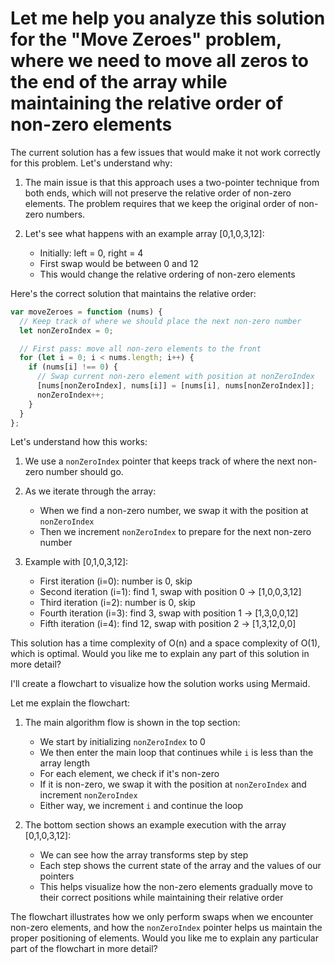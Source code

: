 # Let me help you analyze this solution for the "Move Zeroes" problem, where we need to move all zeros to the end of the array while maintaining the relative order of non-zero elements

The current solution has a few issues that would make it not work correctly for this problem. Let's understand why:

1. The main issue is that this approach uses a two-pointer technique from both ends, which will not preserve the relative order of non-zero elements. The problem requires that we keep the original order of non-zero numbers.

2. Let's see what happens with an example array [0,1,0,3,12]:
   - Initially: left = 0, right = 4
   - First swap would be between 0 and 12
   - This would change the relative ordering of non-zero elements

Here's the correct solution that maintains the relative order:

```javascript
var moveZeroes = function (nums) {
  // Keep track of where we should place the next non-zero number
  let nonZeroIndex = 0;

  // First pass: move all non-zero elements to the front
  for (let i = 0; i < nums.length; i++) {
    if (nums[i] !== 0) {
      // Swap current non-zero element with position at nonZeroIndex
      [nums[nonZeroIndex], nums[i]] = [nums[i], nums[nonZeroIndex]];
      nonZeroIndex++;
    }
  }
};
```

Let's understand how this works:

1. We use a `nonZeroIndex` pointer that keeps track of where the next non-zero number should go.

2. As we iterate through the array:

   - When we find a non-zero number, we swap it with the position at `nonZeroIndex`
   - Then we increment `nonZeroIndex` to prepare for the next non-zero number

3. Example with [0,1,0,3,12]:
   - First iteration (i=0): number is 0, skip
   - Second iteration (i=1): find 1, swap with position 0 → [1,0,0,3,12]
   - Third iteration (i=2): number is 0, skip
   - Fourth iteration (i=3): find 3, swap with position 1 → [1,3,0,0,12]
   - Fifth iteration (i=4): find 12, swap with position 2 → [1,3,12,0,0]

This solution has a time complexity of O(n) and a space complexity of O(1), which is optimal. Would you like me to explain any part of this solution in more detail?

I'll create a flowchart to visualize how the solution works using Mermaid.

Let me explain the flowchart:

1. The main algorithm flow is shown in the top section:

   - We start by initializing `nonZeroIndex` to 0
   - We then enter the main loop that continues while `i` is less than the array length
   - For each element, we check if it's non-zero
   - If it is non-zero, we swap it with the position at `nonZeroIndex` and increment `nonZeroIndex`
   - Either way, we increment `i` and continue the loop

2. The bottom section shows an example execution with the array [0,1,0,3,12]:
   - We can see how the array transforms step by step
   - Each step shows the current state of the array and the values of our pointers
   - This helps visualize how the non-zero elements gradually move to their correct positions while maintaining their relative order

The flowchart illustrates how we only perform swaps when we encounter non-zero elements, and how the `nonZeroIndex` pointer helps us maintain the proper positioning of elements. Would you like me to explain any particular part of the flowchart in more detail?
